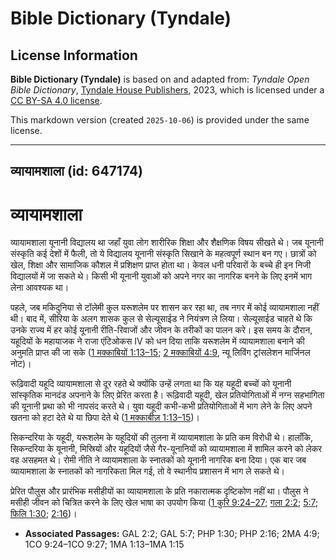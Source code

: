 # Bible Dictionary (Tyndale)

## License Information

**Bible Dictionary (Tyndale)** is based on and adapted from: _Tyndale Open Bible Dictionary_, [Tyndale House Publishers](https://tyndaleopenresources.com/), 2023, which is licensed under a [CC BY-SA 4.0 license](https://creativecommons.org/licenses/by-sa/4.0/legalcode.en).

This markdown version (created `2025-10-06`) is provided under the same license.



--------------------------------

## व्यायामशाला (id: 647174)

व्यायामशाला
===========

व्यायामशाला यूनानी विद्यालय था जहाँ युवा लोग शारीरिक शिक्षा और शैक्षणिक विषय सीखते थे। जब यूनानी संस्कृति कई देशों में फैली, तो ये विद्यालय यूनानी संस्कृति सिखाने के महत्वपूर्ण स्थान बन गए। छात्रों को खेल, शिक्षा और सामाजिक कौशल में प्रशिक्षण प्राप्त होता था। केवल धनी परिवारों के बच्चे ही इन निजी विद्यालयों में जा सकते थे। किसी भी यूनानी युवाओं को अपने नगर का नागरिक बनने के लिए इनमें भाग लेना आवश्यक था।

पहले, जब मकिदुनिया से टॉलेमी कुल यरूशलेम पर शासन कर रहा था, तब नगर में कोई व्यायामशाला नहीं थी। बाद में, सीरिया के अलग शासक कुल से सेल्यूसाईड ने नियंत्रण ले लिया। सेल्यूसाईड चाहते थे कि उनके राज्य में हर कोई यूनानी रीति\-रिवाजों और जीवन के तरीकों का पालन करे। इस समय के दौरान, यहूदियों के महायाजक ने राजा एंटिओकस IV को धन दिया ताकि यरूशलेम में व्यायामशाला बनाने की अनुमति प्राप्त की जा सके ([1 मक्काबियों 1:13–15](https://ref.ly/1Macc1:13-1Macc1:15); [2 मक्काबियों 4:9](https://ref.ly/2Macc4:9), न्यू लिविंग ट्रांसलेशन मार्जिनल नोट)।

रूढ़िवादी यहूदि व्यायामशाला से दूर रहते थे क्योंकि उन्हें लगता था कि यह यहूदी बच्चों को यूनानी सांस्कृतिक मानदंड अपनाने के लिए प्रेरित करता है। रूढ़िवादी यहूदी, खेल प्रतियोगिताओं में नग्न सहभागिता की यूनानी प्रथा को भी नापसंद करते थे। युवा यहूदी कभी\-कभी प्रतियोगिताओं में भाग लेने के लिए अपने खतना को हटा देते थे या छिपा देते थे ([1 मक्काबीज़ 1:13–15](https://ref.ly/1Macc1:13-1Macc1:15))।

सिकन्दरिया के यहूदी, यरूशलेम के यहूदियों की तुलना में व्यायामशाला के प्रति कम विरोधी थे। हालाँकि, सिकन्दरिया के यूनानी, मिस्रियों और यहूदियों जैसे गैर\-यूनानियों को व्यायामशाला में शामिल करने को लेकर वह असहमत थे। रोमी नीति ने व्यायामशाला के स्नातकों को यूनानी नागरिक बना दिया। एक बार जब व्यायामशाला के स्नातकों को नागरिकता मिल गई, तो वे स्थानीय प्रशासन में भाग ले सकते थे।

प्रेरित पौलुस और प्रारंभिक मसीहीयों का व्यायामशाला के प्रति नकारात्मक दृष्टिकोण नहीं था। पौलुस ने मसीही जीवन को चित्रित करने के लिए खेल भाषा का उपयोग किया ([1 कुरि 9:24](https://ref.ly/1Cor9:24-1Cor9:27)[–](https://ref.ly/1Macc1:13-1Macc1:15)[27](https://ref.ly/1Cor9:24-1Cor9:27); [गला 2:2](https://ref.ly/Gal2:2); [5:7](https://ref.ly/Gal5:7); [फिलि 1:30](https://ref.ly/Phil1:30); [2:16](https://ref.ly/Phil2:16))।

* **Associated Passages:** GAL 2:2; GAL 5:7; PHP 1:30; PHP 2:16; 2MA 4:9; 1CO 9:24–1CO 9:27; 1MA 1:13–1MA 1:15

